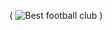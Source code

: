 ( ![Best football club](https://i2-prod.manchestereveningnews.co.uk/incoming/article339323.ece/ALTERNATES/s298/Manchester-United.jpg) )
